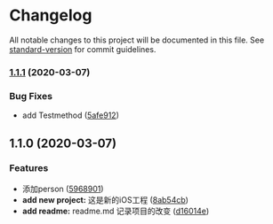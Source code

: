# Changelog

All notable changes to this project will be documented in this file. See [standard-version](https://github.com/conventional-changelog/standard-version) for commit guidelines.

### [1.1.1](https://github.com/Dubhezz/git_demo/compare/v1.1.0...v1.1.1) (2020-03-07)


### Bug Fixes

* add Testmethod ([5afe912](https://github.com/Dubhezz/git_demo/commit/5afe91211a84de1e1bdd7a07d291eacc936cca84))

## 1.1.0 (2020-03-07)


### Features

* 添加person ([5968901](https://github.com/Dubhezz/git_demo/commit/5968901343d47580fc8147c26d31779a8f8e11f1))
* **add new project:** 这是新的iOS工程 ([8ab54cb](https://github.com/Dubhezz/git_demo/commit/8ab54cb76bf9d8bfb0e7cd0fbc6353f7f5944a47))
* **add readme:** readme.md 记录项目的改变 ([d16014e](https://github.com/Dubhezz/git_demo/commit/d16014ef77e265576ab61880ab1814c725522339))
